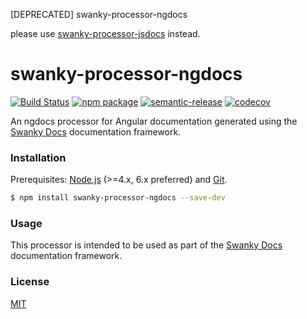 [DEPRECATED] swanky-processor-ngdocs

please use [swanky-processor-jsdocs](https://github.com/swanky-docs/swanky-processor-jsdoc) instead.

# swanky-processor-ngdocs 
[![Build Status](https://travis-ci.org/swanky-docs/swanky-processor-ngdocs.svg?branch=master)](https://travis-ci.org/swanky-docs/swanky-processor-ngdocs) [![npm package](https://img.shields.io/npm/v/swanky-processor-ngdocs.svg)](https://www.npmjs.com/package/swanky-processor-ngdocs) [![semantic-release](https://img.shields.io/badge/%20%20%F0%9F%93%A6%F0%9F%9A%80-semantic--release-e10079.svg)](https://github.com/semantic-release/semantic-release) [![codecov](https://codecov.io/gh/swanky-docs/swanky-processor-ngdocs/branch/master/graph/badge.svg)](https://codecov.io/gh/swanky-docs/swanky-processor-ngdocs)

An ngdocs processor for Angular documentation generated using the [Swanky Docs](https://swanky-docs.github.io/) documentation framework.

### Installation

Prerequisites: [Node.js](https://nodejs.org/en/) (>=4.x, 6.x preferred) and [Git](https://git-scm.com/).

``` bash
$ npm install swanky-processor-ngdocs --save-dev
```

### Usage

This processor is intended to be used as part of the [Swanky Docs](https://swanky-docs.github.io/) documentation framework.

### License

[MIT](http://opensource.org/licenses/MIT)

